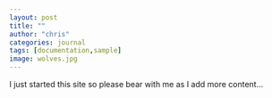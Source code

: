 ```yaml
---
layout: post
title: ""
author: "chris"
categories: journal
tags: [documentation,sample]
image: wolves.jpg
---
```


I just started this site so please bear with me as I add more content...

